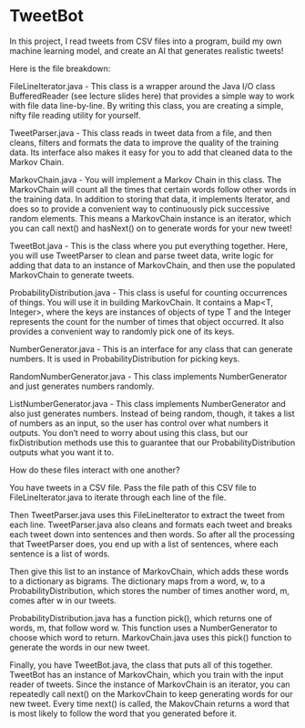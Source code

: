 # TweetBot
In this project, I read tweets from CSV files into a program, build my own machine learning model, and create an AI that generates realistic tweets!

Here is the file breakdown: 

FileLineIterator.java - This class is a wrapper around the Java I/O class BufferedReader (see lecture slides here) that provides a simple way to work with file data line-by-line. By writing this class, you are creating a simple, nifty file reading utility for yourself.

TweetParser.java - This class reads in tweet data from a file, and then cleans, filters and formats the data to improve the quality of the training data. Its interface also makes it easy for you to add that cleaned data to the Markov Chain.

MarkovChain.java - You will implement a Markov Chain in this class. The MarkovChain will count all the times that certain words follow other words in the training data. In addition to storing that data, it implements Iterator, and does so to provide a convenient way to continuously pick successive random elements. This means a MarkovChain instance is an iterator, which you can call next() and hasNext() on to generate words for your new tweet!

TweetBot.java - This is the class where you put everything together. Here, you will use TweetParser to clean and parse tweet data, write logic for adding that data to an instance of MarkovChain, and then use the populated MarkovChain to generate tweets.

ProbabilityDistribution.java - This class is useful for counting occurrences of things. You will use it in building MarkovChain. It contains a Map<T, Integer>, where the keys are instances of objects of type T and the Integer represents the count for the number of times that object occurred. It also provides a convenient way to randomly pick one of its keys.

NumberGenerator.java - This is an interface for any class that can generate numbers. It is used in ProbabilityDistribution for picking keys.

RandomNumberGenerator.java - This class implements NumberGenerator and just generates numbers randomly.

ListNumberGenerator.java - This class implements NumberGenerator and also just generates numbers. Instead of being random, though, it takes a list of numbers as an input, so the user has control over what numbers it outputs. You don’t need to worry about using this class, but our fixDistribution methods use this to guarantee that our ProbabilityDistribution outputs what you want it to.

How do these files interact with one another?

You have tweets in a CSV file. Pass the file path of this CSV file to FileLineIterator.java to iterate through each line of the file.

Then TweetParser.java uses this FileLineIterator to extract the tweet from each line. TweetParser.java also cleans and formats each tweet and breaks each tweet down into sentences and then words. So after all the processing that TweetParser does, you end up with a list of sentences, where each sentence is a list of words.

Then give this list to an instance of MarkovChain, which adds these words to a dictionary as bigrams. The dictionary maps from a word, w, to a ProbabilityDistribution, which stores the number of times another word, m, comes after w in our tweets.

ProbabilityDistribution.java has a function pick(), which returns one of words, m, that follow word w. This function uses a NumberGenerator to choose which word to return. MarkovChain.java uses this pick() function to generate the words in our new tweet.

Finally, you have TweetBot.java, the class that puts all of this together. TweetBot has an instance of MarkovChain, which you train with the input reader of tweets. Since the instance of MarkovChain is an iterator, you can repeatedly call next() on the MarkovChain to keep generating words for our new tweet. Every time next() is called, the MakovChain returns a word that is most likely to follow the word that you generated before it.
